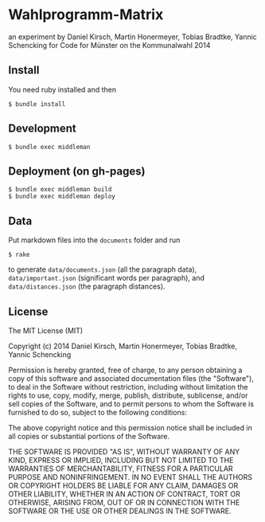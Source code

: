# Wahlprogramm-Matrix

an experiment by Daniel Kirsch, Martin Honermeyer, Tobias Bradtke, Yannic Schencking for Code for Münster on the Kommunalwahl 2014

## Install

You need ruby installed and then

    $ bundle install

## Development

    $ bundle exec middleman

## Deployment (on gh-pages)

    $ bundle exec middleman build
    $ bundle exec middleman deploy

## Data

Put markdown files into the `documents` folder and run

    $ rake

to generate `data/documents.json` (all the paragraph data), `data/important.json` (significant words per paragraph), and `data/distances.json` (the paragraph distances).

## License

The MIT License (MIT)

Copyright (c) 2014 Daniel Kirsch, Martin Honermeyer, Tobias Bradtke, Yannic Schencking

Permission is hereby granted, free of charge, to any person obtaining a copy
of this software and associated documentation files (the "Software"), to deal
in the Software without restriction, including without limitation the rights
to use, copy, modify, merge, publish, distribute, sublicense, and/or sell
copies of the Software, and to permit persons to whom the Software is
furnished to do so, subject to the following conditions:

The above copyright notice and this permission notice shall be included in
all copies or substantial portions of the Software.

THE SOFTWARE IS PROVIDED "AS IS", WITHOUT WARRANTY OF ANY KIND, EXPRESS OR
IMPLIED, INCLUDING BUT NOT LIMITED TO THE WARRANTIES OF MERCHANTABILITY,
FITNESS FOR A PARTICULAR PURPOSE AND NONINFRINGEMENT. IN NO EVENT SHALL THE
AUTHORS OR COPYRIGHT HOLDERS BE LIABLE FOR ANY CLAIM, DAMAGES OR OTHER
LIABILITY, WHETHER IN AN ACTION OF CONTRACT, TORT OR OTHERWISE, ARISING FROM,
OUT OF OR IN CONNECTION WITH THE SOFTWARE OR THE USE OR OTHER DEALINGS IN
THE SOFTWARE.
